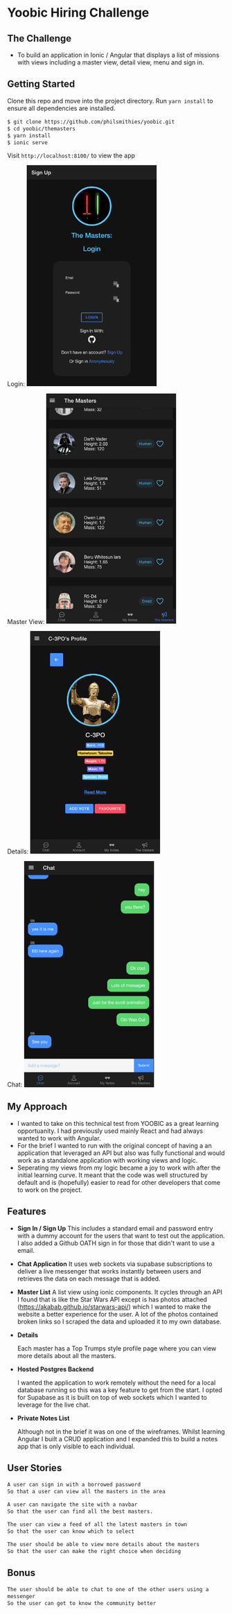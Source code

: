 # Yoobic Hiring Challenge

## The Challenge

- To build an application in Ionic / Angular that displays a list of missions with views including a master view, detail view, menu and sign in.

## Getting Started

Clone this repo and move into the project directory.
Run `yarn install` to ensure all dependencies are installed.

```
$ git clone https://github.com/philsmithies/yoobic.git
$ cd yoobic/themasters
$ yarn install
$ ionic serve
```

Visit `http://localhost:8100/` to view the app

Login:
<img src="./themasters/src/assets/readme/login.png" width="300" />

Master View:
<img src="./themasters/src/assets/readme/masters.png" width="300" />

Details:
<img src="./themasters/src/assets/readme/details.png" width="300" />

Chat:
<img src="./themasters/src/assets/readme/chat.png" width="300" />

## My Approach

- I wanted to take on this technical test from YOOBIC as a great learning opportuanity. I had previously used mainly React and had always wanted to work with Angular.
  <br/>
- For the brief I wanted to run with the original concept of having a an application that leveraged an API but also was fully functional and would work as a standalone application with working views and logic.
  <br/>
- Seperating my views from my logic became a joy to work with after the initial learning curve. It meant that the code was well structured by default and is (hopefully) easier to read for other developers that come to work on the project.

## Features

- **Sign In / Sign Up**
  This includes a standard email and password entry with a dummy account for the users that want to test out the application. I also added a Github OATH sign in for those that didn't want to use a email.
  <br/>

- **Chat Application**
  It uses web sockets via supabase subscriptions to deliver a live messenger that works instantly between users and retrieves the data on each message that is added.
  <br/>

- **Master List**
  A list view using ionic components. It cycles through an API I found that is like the Star Wars API except is has photos attached (https://akabab.github.io/starwars-api/) which I wanted to make the website a better experience for the user. A lot of the photos contained broken links so I scraped the data and uploaded it to my own database.
  <br/>

- **Details**

  Each master has a Top Trumps style profile page where you can view more details about all the masters.
  <br/>

- **Hosted Postgres Backend**

  I wanted the application to work remotely without the need for a local database running so this was a key feature to get from the start. I opted for Supabase as it is built on top of web sockets which I wanted to leverage for the live chat.
  <br/>

- **Private Notes List**

  Although not in the brief it was on one of the wireframes. Whilst learning Angular I built a CRUD application and I expanded this to build a notes app that is only visible to each individual.
  <br/>

## User Stories

```
A user can sign in with a borrowed password
So that a user can view all the masters in the area
```

```
A user can navigate the site with a navbar
So that the user can find all the best masters.
```

```
The user can view a feed of all the latest masters in town
So that the user can know which to select
```

```
The user should be able to view more details about the masters
So that the user can make the right choice when deciding
```

## Bonus

```
The user should be able to chat to one of the other users using a messenger
So the user can get to know the community better
```
